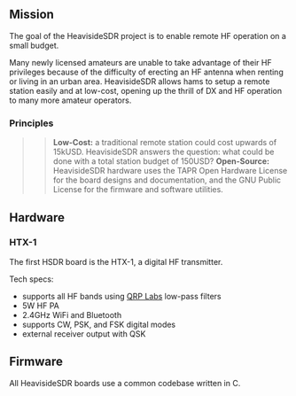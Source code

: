 ## Mission

The goal of the HeavisideSDR project is to enable remote HF operation on a small budget.

Many newly licensed amateurs are unable to take advantage of their HF privileges because of the difficulty of erecting an HF antenna
when renting or living in an urban area. HeavisideSDR allows hams to setup a remote station easily and at low-cost,
opening up the thrill of DX and HF operation to many more amateur operators.

### Principles

 >> **Low-Cost:** a traditional remote station could cost upwards of 15kUSD. HeavisideSDR answers the question: what could be done with a total station budget of 150USD?
 >> **Open-Source:** HeavisideSDR hardware uses the TAPR Open Hardware License for the board designs and documentation, and the GNU Public License for the firmware and software utilities.

## Hardware

### HTX-1

The first HSDR board is the HTX-1, a digital HF transmitter.

Tech specs:

 - supports all HF bands using [QRP Labs](https://www.qrp-labs.com/) low-pass filters
 - 5W HF PA
 - 2.4GHz WiFi and Bluetooth
 - supports CW, PSK, and FSK digital modes
 - external receiver output with QSK

## Firmware

All HeavisideSDR boards use a common codebase written in C.


